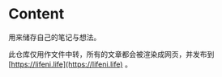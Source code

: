 # Content

用来储存自己的笔记与想法。

此仓库仅用作文件中转，所有的文章都会被渲染成网页，并发布到  [https://lifeni.life](https://lifeni.life) 。
